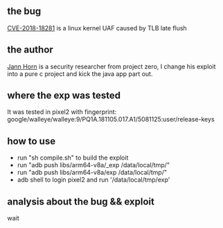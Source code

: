 ## the bug

[CVE-2018-18281](https://bugs.chromium.org/p/project-zero/issues/detail?id=1695) is a linux kernel UAF caused by TLB late flush

## the author

[Jann Horn](https://googleprojectzero.blogspot.com/2019/01/taking-page-from-kernels-book-tlb-issue.html) is a security researcher from project zero, I change his exploit into a pure c project and kick the java app part out.

## where the exp was tested

It was tested in pixel2 with fingerprint: google/walleye/walleye:9/PQ1A.181105.017.A1/5081125:user/release-keys

## how to use

- run "sh compile.sh" to build the exploit 
- run "adb push libs/arm64-v8a/_exp  /data/local/tmp/"
- run "adb push libs/arm64-v8a/exp  /data/local/tmp/"
- adb shell to login pixel2 and run '/data/local/tmp/exp' 

## analysis about the bug && exploit

wait
